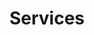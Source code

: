 ---
title: Services
description: Browse to see what we have to offer. We have services available for all visitors.
---